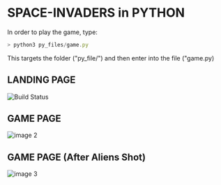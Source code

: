 # SPACE-INVADERS in PYTHON

In order to play the game, type:

```javascript
> python3 py_files/game.py
```

This targets the folder ("py_file/") and then enter into the file ("game.py)

## LANDING PAGE

![Build Status](./Readme_images/pix_1.pngReadme_images/pix_1.png "Title")

## GAME PAGE

![image 2]("./Readme_images/pix_2.png")

## GAME PAGE (After Aliens Shot)

![image 3]("./Readme_images/pix_3.png")
